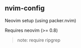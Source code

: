 ## nvim-config

Neovim setup (using packer.nvim)

Requires neovim (>= 0.8)

> note: require ripgrep
